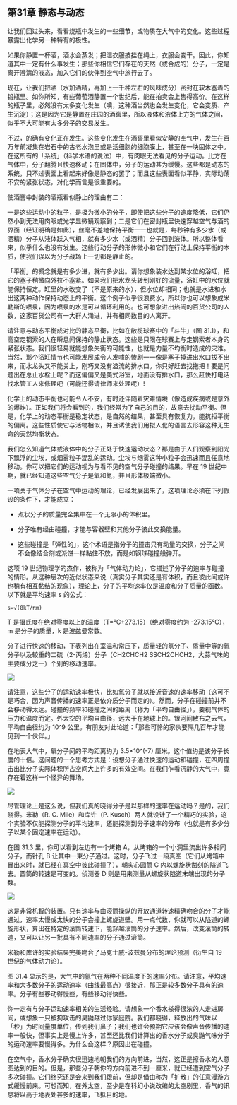 ## 第31章 静态与动态

让我们回过头来，看看烧瓶中发生的一些细节，或物质在大气中的变化。这些过程暴露出化学另一种特有的极性。

如果你静置一杯酒，酒水会蒸发；把湿衣服披挂在绳上，衣服会变干。因此，你知道其中一定有什么事发生；那些你相信它们存在的天然（或合成的）分子，一定是离开澄清的液态，加入它们的伙伴到空气中旅行去了。

现在，让我们把酒（水加酒精，再加上一千种左右的风味成分）密封在软木塞着的铅瓶里。如你所知，有些葡萄酒静置一个世纪后，能在拍卖会上售得高价。在这样的瓶子里，必然没有太多变化发生（噢，这种酒当然也会发生变化，它会变质、产生沉淀）；这是因为它是静置在庄园的酒窖里，所以液体和液体上方的气体之间，似乎不大可能有太多分子的交易发生。

不过，的确有变化正在发生。这些变化发生在酒窖里看似安静的空气中，发生在百万年前凝集在岩石中的古老水泡里或是活细胞的细胞膜上，甚至在一块固体之中。在这所有的「系统」（科学术语的说法）中，有肉眼无法看见的分子运动。比方在气体中，分子翻腾且快速移动；在固体中，分子的运动甚为缓慢。这些都是动态的系统，只不过表面上看起来好像是静态的罢了；而且这些表面看似平静，实际动荡不安的紧张状态，对化学而言是很重要的。

使酒窨中封装的酒瓶看似静止的理由有二：

一是这些运动中的粒子，是极为微小的分子，即使把这些分子的速度降低，它们仍然小到无法用肉眼或光学显微镜观察到；二是它们在密封瓶里快速穿越空气与酒的界面（经证明确是如此），丝毫不差地保持平衡一一也就是，每秒钟有多少水（或酒精）分子从液体跃入气相，就有多少水（或酒精）分子回到液体。所以整体看来，似乎什么也没有发生。这些行动分子的形体微小和它们在行动上保持平衡的本质，使我们误以为分子战场上一切都是静止的。

「平衡」的概念就是有多少进，就有多少出。请你想象装水达到某水位的浴缸，把它的塞子稍微向外拉不塞紧。如果我们把水龙头转到刚好的流量，浴缸中的水位就能保持恒定。缸里的水改变了（不是原来的水），但水位却相同；也就是水进和水出这两种动作保持动态上的平衡。这个例子似乎很浪费水，所以你也可以想象成米勒斯的喷泉，因为喷泉的水是可以循环利用的。也可想象进出热闹的百货公司的人数，这家百货公司有一大群人涌进，并有相同数目的人离开。

请注意与动态平衡成对比的静态平衡，比如在敝榄球赛中的「斗牛」（图 31.1），和高空走钢索的人在瞬息间保持的静止状态。这些是只限在球赛上与走钢索者本身的紧张状态。我们很轻易就能想象失衡的可能性，也就是力量不均衡时造成的灾难。当然，那个浴缸情节也可能发展成令人发噱的惨剧一一像是塞子掉进出水口拔不出来，而水龙头又不能关上，刚巧又没有溢流的排水口。你只好赶去找拖把！要是问题出在总止水栓上呢？而这偏偏又是美式浴室，地面没有排水口，那么赶快打电话找水管工人来修理吧（可能还得请律师来处理呢）!

化学上的动态平衡也可能令人不安，有时还伴随着灾难情境（像造成疾病或是意外的爆炸）。正如我们将会看到的，我们经常为了自己的目的，故意去扰动平衡。但是，化学上的动态平衡是稳定状态，是自然的结果，甚至具有恢复力，能抗拒平衡的偏离。这些性质使它与活物相似，并且诱使我们用拟人化的语言去形容这种无生命的天然均衡状态。

我们怎么知道气体或液体中的分子正处于快速运动状态？那是由于人们观察到阳光下飘浮的尘埃，或烟雾粒子混乱的运动。尘埃与烟雾这种小粒子会迅速而且任意地移动。你可以把它们的运动视为与看不见的空气分子碰撞的结果。早在 19 世纪中期，就已经知道这些空气分子是氧和氮，并且形体极端微小。

一项关于气体分子在空气中运动的理论，已经发展出来了，这项理论必须在下列假设的条件下，才能成立：

- 点状分子的质量完全集中在一个无限小的体积里。

- 分子唯有经由碰撞，才能与容器壁和其他分子彼此交换能量。

- 这些碰撞是「弹性的」，这个术语是指分子的撞击只有动量的交换，分子之间不会像结合剂或派饼一样黏住不放，而是如钢球碰撞般弹开。

这项 19 世纪物理学的杰作，被称为「气体动力论」，它描述了分子的速率与碰撞的情形。从这种层次的近似状态来说（真实分子其实还是有体积，而且彼此间或许也稍有相互黏结的现象），理论上，分子的平均速率仅是温度和分子质量的函数。以下就是平均速率 s 的公式：

	s=√(8kT/πm)

T 是摄氏度在绝对零度以上的温度（T=℃+273.15）（绝对零度约为 -273.15℃），m 是分子的质量，k 是波兹曼常数。

分子进行快速的移动，下表列出在室温和常压下，质量轻的氢分子、质量中等的氧分子以及较重的二硫（2-丙烯）分子（CH2CHCH2 SSCH2CHCH2，大蒜气味的主要成分之一）个别的移动速率。

![](https://raw.githubusercontent.com/dalong0514/selfstudy/master/图片链接/化工书籍/2019463.PNG)

请注意，这些分子的运动速率极快，比如氧分子就以接近音速的速率移动（这可不是巧合，因为声音传播的速率正是依介质分子而定的）。然而，分子在碰撞前并不会移动得太远。碰撞的频率和碰撞之间的距离（称为「平均自由径」），要视气体的压力和温度而定。外太空的平均自由径，远大于在地球上的。银河间散布之云气，平均自由径约为 10^9 公里。有朋友对此论道：「那些可怜的家伙要隔几百年才能见到一个伙伴。」

在地表大气中，氧分子间的平均距离约为 3.5×10^(-7) 厘米。这个值约是该分子长度的十倍。这问题的一个思考方式是：设想分子通过快速的运动和碰撞，在四周撞击出比分子实际体积所占空间大上许多的有效空间。在我们乍看沉静的大气中，竟存在着这样一个怪异的舞场。

![](https://raw.githubusercontent.com/dalong0514/selfstudy/master/图片链接/化工书籍/2019464.PNG)

尽管理论上是这么说，但我们真的晓得分子是以那样的速率在运动吗？是的，我们晓得。米勒（R. C. Mile）和库许（P. Kusch）两人就设计了一个精巧的实验，这个实验不仅能探测分子的平均速率，还能探测到分子速率的分布（也就是有多少分子以某个固定速率在运动）。

在图 31.3 里，你可以看到左边有一个烤箱 A，从烤箱的一个小洞里流出许多相同分子，而针孔 B 让其中一束分子通过。这时，分子飞过一段真空（它们从烤箱中冒出来时，就已经在真空中彼此碰撞了），朝实心圆筒 C 内以螺旋状凿刻的隘道飞去。圆筒的转速是可变的。侦测器 D 则是用来测量从螺旋状隘道末端出现的分子数。

![](https://raw.githubusercontent.com/dalong0514/selfstudy/master/图片链接/化工书籍/2019465.PNG)

这是非常机智的装置。只有速率与由滚筒操纵的开放通道转速精确吻合的分子才能通过，速率太慢或太快的分子会撞上螺旋道壁。用一点代数，你就可以从隘道的螺旋形状，算出在特定的滚筒转速下，能穿越滚筒的分子速率。然后，改变滚筒的转速，又可以让另一批具有不同速率的分子通过滚筒。

米勒和库许的实验结果完美吻合了马克士威-波兹曼分布的理论预测（衍生自 19 世纪的气体动力论）。

图 31.4 显示的是，大气中的氩气在两种不同温度下的速率分布。请注意，平均速率和大多数分子的运动速率（曲线最高点）很接近，那正是较多数分子具有的速率。分子有些移动得慢些，有些移动得快些。

你一定有与分子运动速率相关的生活经验。请想象一个香水搽得很浓的人走进房间，或想象一只被狗攻击的臭鼬越过你家庭院。我们都晓得，释放出的气味以「秒」为时间量度单位，传到我们鼻子；我们也许会预期它应该会像声音传播的速率一般快，但事实上是慢上许多，甚至还比我们计算出的香水分子或臭鼬气味分子的运动速率要慢得多。为什么会这样？原因出在碰撞。

在空气中，香水分子确实很迅速地朝我们的方向前进，当然，这正是擦香水的人意图达到的目的。但是，那些分子朝你的方向前进不到一厘米，就已经遭到空气分子多次碰撞。它们终究还是会来到我们跟前，但却是借由称为「扩散」的任意漫游方式缓慢前来。可想而知，在外太空，至少是在科幻小说改编的太空剧里，香气的讯息将以高于地表处甚多的速率，飞抵目的地。

